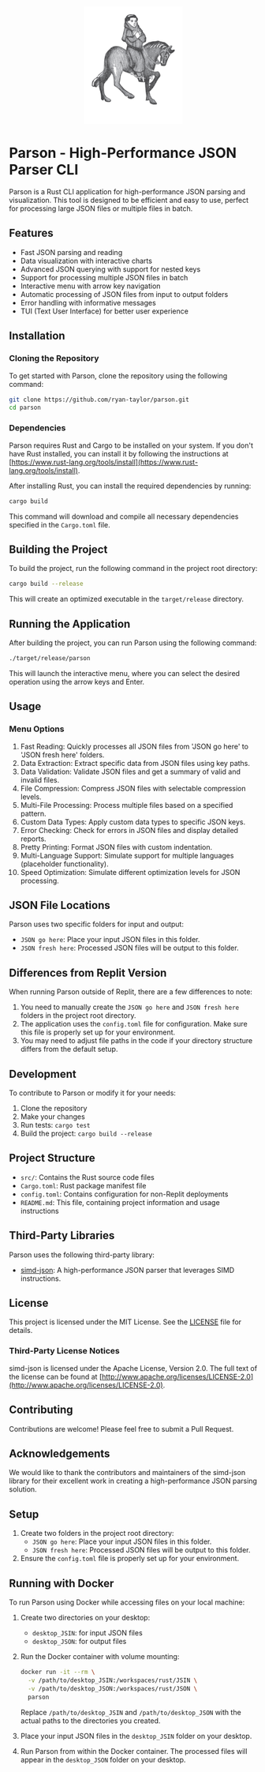<p align="center">
  <img src="parson.png" alt="Parson Logo" width="200"/>
</p>

# Parson - High-Performance JSON Parser CLI

Parson is a Rust CLI application for high-performance JSON parsing and visualization. This tool is designed to be efficient and easy to use, perfect for processing large JSON files or multiple files in batch.

## Features

- Fast JSON parsing and reading
- Data visualization with interactive charts
- Advanced JSON querying with support for nested keys
- Support for processing multiple JSON files in batch
- Interactive menu with arrow key navigation
- Automatic processing of JSON files from input to output folders
- Error handling with informative messages
- TUI (Text User Interface) for better user experience

## Installation

### Cloning the Repository

To get started with Parson, clone the repository using the following command:

```bash
git clone https://github.com/ryan-taylor/parson.git
cd parson
```

### Dependencies

Parson requires Rust and Cargo to be installed on your system. If you don't have Rust installed, you can install it by following the instructions at [https://www.rust-lang.org/tools/install](https://www.rust-lang.org/tools/install).

After installing Rust, you can install the required dependencies by running:

```bash
cargo build
```

This command will download and compile all necessary dependencies specified in the `Cargo.toml` file.

## Building the Project

To build the project, run the following command in the project root directory:

```bash
cargo build --release
```

This will create an optimized executable in the `target/release` directory.

## Running the Application

After building the project, you can run Parson using the following command:

```bash
./target/release/parson
```

This will launch the interactive menu, where you can select the desired operation using the arrow keys and Enter.

## Usage

### Menu Options

1. Fast Reading: Quickly processes all JSON files from 'JSON go here' to 'JSON fresh here' folders.
2. Data Extraction: Extract specific data from JSON files using key paths.
3. Data Validation: Validate JSON files and get a summary of valid and invalid files.
4. File Compression: Compress JSON files with selectable compression levels.
5. Multi-File Processing: Process multiple files based on a specified pattern.
6. Custom Data Types: Apply custom data types to specific JSON keys.
7. Error Checking: Check for errors in JSON files and display detailed reports.
8. Pretty Printing: Format JSON files with custom indentation.
9. Multi-Language Support: Simulate support for multiple languages (placeholder functionality).
10. Speed Optimization: Simulate different optimization levels for JSON processing.

## JSON File Locations

Parson uses two specific folders for input and output:

- `JSON go here`: Place your input JSON files in this folder.
- `JSON fresh here`: Processed JSON files will be output to this folder.

## Differences from Replit Version

When running Parson outside of Replit, there are a few differences to note:

1. You need to manually create the `JSON go here` and `JSON fresh here` folders in the project root directory.
2. The application uses the `config.toml` file for configuration. Make sure this file is properly set up for your environment.
3. You may need to adjust file paths in the code if your directory structure differs from the default setup.

## Development

To contribute to Parson or modify it for your needs:

1. Clone the repository
2. Make your changes
3. Run tests: `cargo test`
4. Build the project: `cargo build --release`

## Project Structure

- `src/`: Contains the Rust source code files
- `Cargo.toml`: Rust package manifest file
- `config.toml`: Contains configuration for non-Replit deployments
- `README.md`: This file, containing project information and usage instructions

## Third-Party Libraries

Parson uses the following third-party library:

- [simd-json](https://github.com/simd-lite/simd-json): A high-performance JSON parser that leverages SIMD instructions.

## License

This project is licensed under the MIT License. See the [LICENSE](LICENSE) file for details.

### Third-Party License Notices

simd-json is licensed under the Apache License, Version 2.0. The full text of the license can be found at [http://www.apache.org/licenses/LICENSE-2.0](http://www.apache.org/licenses/LICENSE-2.0).

## Contributing

Contributions are welcome! Please feel free to submit a Pull Request.

## Acknowledgements

We would like to thank the contributors and maintainers of the simd-json library for their excellent work in creating a high-performance JSON parsing solution.

## Setup

1. Create two folders in the project root directory:
   - `JSON go here`: Place your input JSON files in this folder.
   - `JSON fresh here`: Processed JSON files will be output to this folder.
2. Ensure the `config.toml` file is properly set up for your environment.

## Running with Docker

To run Parson using Docker while accessing files on your local machine:

1. Create two directories on your desktop:
   - `desktop_JSIN`: for input JSON files
   - `desktop_JSON`: for output files

2. Run the Docker container with volume mounting:

   ```bash
   docker run -it --rm \
     -v /path/to/desktop_JSIN:/workspaces/rust/JSIN \
     -v /path/to/desktop_JSON:/workspaces/rust/JSON \
     parson
   ```

   Replace `/path/to/desktop_JSIN` and `/path/to/desktop_JSON` with the actual paths to the directories you created.

3. Place your input JSON files in the `desktop_JSIN` folder on your desktop.

4. Run Parson from within the Docker container. The processed files will appear in the `desktop_JSON` folder on your desktop.

